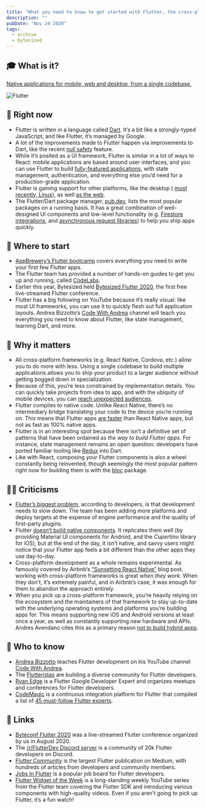 ```yaml
---
title: "What you need to know to get started with Flutter, the cross-platform app framework"
description: ""
pubDate: "Nov 24 2020"
tags:
  - archive
  - bytesized
---
```


## **🎓 What is it?**

[Native applications for mobile, web and desktop, from a single codebase.](https://flutter.dev/)

![Flutter](https://f000.backblazeb2.com/file/bytesized-assets/images/flutter.gif)

## **📌 Right now**

- Flutter is written in a language called [Dart](https://dart.dev/). It’s a bit like a strongly-typed JavaScript, and like Flutter, it’s managed by Google.
- A lot of the improvements made to Flutter happen via improvements to Dart, like the recent [null safety](https://medium.com/flutter/announcing-dart-null-safety-beta-4491da22077a) feature.
- While it’s posited as a UI framework, Flutter is similar in a lot of ways to React: mobile applications are based around user interfaces, and you can use Flutter to build [fully-featured applications](https://flutter.dev/showcase), with state management, authentication, and everything else you’d need for a production-grade application.
- Flutter is gaining support for other platforms, like the desktop ( [most recently, Linux](https://www.youtube.com/watch?v=Pzp9C0NNcZ8)), as well [as the web](https://medium.com/flutter/flutter-on-the-web-slivers-and-platform-specific-issues-user-survey-results-from-q3-2020-f8034236b2a8).
- The Flutter/Dart package manager, [pub.dev](https://pub.dev/), lists the most popular packages on a running basis. It has a great combination of well-designed UI components and low-level functionality (e.g. [Firestore integrations](https://pub.dev/packages/cloud_firestore_platform_interface), and [asynchronous request libraries](https://pub.dev/packages/http)) to help you ship apps quickly.

## **👶 Where to start**

- [AppBrewery’s Flutter bootcamp](https://www.appbrewery.co/p/flutter-development-bootcamp-with-dart) covers everything you need to write your first few Flutter apps.
- The Flutter team has provided a number of hands-on guides to get you up and running, called [CodeLabs](https://flutter.dev/docs/codelabs).
- Earlier this year, Bytesized held [Bytesized Flutter 2020](https://www.appbrewery.co/p/flutter-development-bootcamp-with-dart), the first free live-streamed Flutter conference.
- Flutter has a big following on YouTube because it’s really visual: like most UI frameworks, you can use it to quickly flesh out full application layouts. Andrea Bizzotto’s [Code With Andrea](https://www.youtube.com/channel/UCrTnsT4OYZ53l0QGKqLeD5Q) channel will teach you everything you need to know about Flutter, like state management, learning Dart, and more.

## **🤔 Why it matters**

- All cross-platform frameworks (e.g. React Native, Cordova, etc.) allow you to do more with less. Using a single codebase to build multiple applications allows you to ship your product to a larger audience without getting bogged down in specialization.
- Because of this, you’re less constrained by implementation details. You can quickly take projects from idea to app, and with the ubiquity of mobile devices, you can [reach unexpected audiences](/endangered-language-revitalization-with-flutter).
- Flutter compiles to native code. Unlike React Native, there’s no intermediary bridge translating your code to the device you’re running on. This means that Flutter apps [are faster](https://medium.com/swlh/flutter-vs-native-vs-react-native-examining-performance-31338f081980#:~:text=Java%20and%20Kotlin%20have%20similar,15%20times%20slower%20than%20native.) than React Native apps, but not as fast as 100% native apps.
- Flutter is in an interesting spot because there isn’t a definitive set of patterns that have been ordained as _the way to build Flutter apps_. For instance, state management remains an open question: developers have ported familiar tooling like [Redux](https://pub.dev/packages/redux) into Dart.
- Like with React, composing your Flutter components is also a wheel constantly being reinvented, though seemingly the most popular pattern right now for building them is with the [bloc](https://pub.dev/packages/bloc) package.

## **🙅‍♀️ Criticisms**

- [Flutter’s biggest problem](https://www.reddit.com/r/FlutterDev/comments/ju2zza/flutters_biggest_problem/), according to developers, is that development needs to slow down. The team has been adding more platforms and deploy targets at the expense of engine performance and the quality of first-party plugins.
- Flutter [doesn’t build native components](https://medium.com/asos-techblog/flutter-vs-react-native-for-ios-android-app-development-c41b4e038db9#:~:text=Flutter%20paints%20the%20UI%20on%20its%20own%20custom%20way,%20it%20doesn%E2%80%99t%20create%20native%20components.). It replicates them well (by providing Material UI components for Android, and the _Cupertino_ library for iOS), but at the end of the day, it isn’t native, and savvy users might notice that your Flutter app feels a bit different than the other apps they use day-to-day.
- Cross-platform development as a whole remains experimental. As famously covered by Airbnb’s [“Sunsetting React Native”](https://medium.com/airbnb-engineering/sunsetting-react-native-1868ba28e30a) blog post, working with cross-platform frameworks is great _when they work_. When they don’t, it’s extremely painful, and in Airbnb’s case, it was enough for them to abandon the approach entirely.
- When you pick up a cross-platform framework, you’re heavily relying on the ecosystem and the maintainers of that framework to stay up-to-date with the underlying operating systems and platforms you’re building apps for. This means supporting new iOS and Android versions at least once a year, as well as constantly supporting new hardware and APIs. Andres Avendano cites this as a primary reason [not to build hybrid apps](https://bluefletch.com/avoid-hybrid-apps-in-2020/).

## **🙋 Who to know**

- [Andrea Bizzotto](https://twitter.com/biz84) teaches Flutter development on his YouTube channel [Code With Andrea](https://www.youtube.com/channel/UCrTnsT4OYZ53l0QGKqLeD5Q).
- The [Flutteristas](https://twitter.com/flutteristas?lang=en) are building a diverse community for Flutter developers.
- [Ryan Edge](https://twitter.com/chimon1984) is a Flutter Google Developer Expert and organizes meetups and conferences for Flutter developers.
- [CodeMagic](https://codemagic.io/) is a continuous integration platform for Flutter that compiled a list of [45 must-follow Flutter experts](https://blog.codemagic.io/top-flutter-developers-to-follow-on-twitter/).

## **🔗 Links**

- [Byteconf Flutter 2020](https://www.youtube.com/watch?v=dvUFVgymG8w) was a live-streamed Flutter conference organized by us in August 2020.
- The [/r/FlutterDev Discord server](https://discord.gg/uMya6wQ) is a community of 20k Flutter developers on Discord.
- [Flutter Community](https://medium.com/flutter-community) is the largest Flutter publication on Medium, with hundreds of articles from developers and community members.
- [Jobs In Flutter](https://www.jobsinflutter.io/) is a popular job board for Flutter developers.
- [Flutter Widget of the Week](https://www.youtube.com/playlist?list=PLjxrf2q8roU23XGwz3Km7sQZFTdB996iG) is a long-standing weekly YouTube series from the Flutter team covering the Flutter SDK and introducing various components with high-quality videos. Even if you aren’t going to pick up Flutter, it’s a fun watch!
